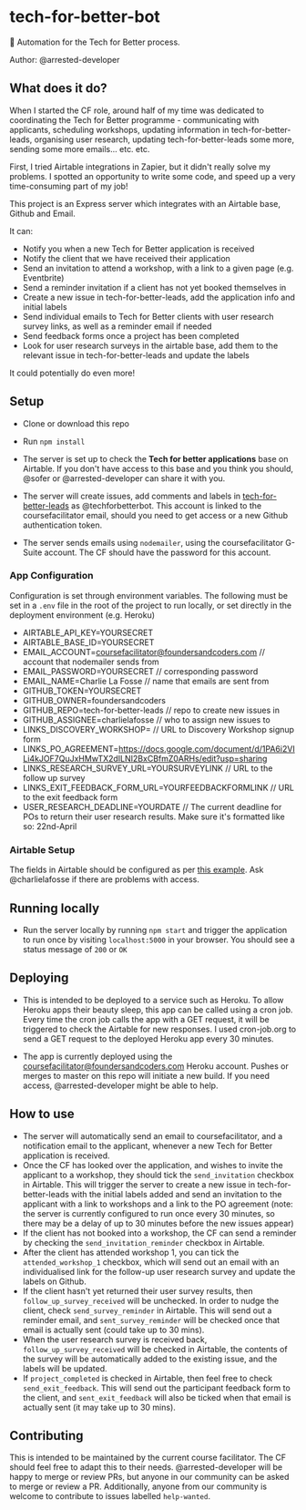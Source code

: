 # tech-for-better-bot

🤖 Automation for the Tech for Better process.

Author: @arrested-developer

## What does it do?

When I started the CF role, around half of my time was dedicated to coordinating the Tech for Better programme - communicating with applicants, scheduling workshops, updating information in tech-for-better-leads, organising user research, updating tech-for-better-leads some more, sending some more emails... etc. etc.

First, I tried Airtable integrations in Zapier, but it didn't really solve my problems. I spotted an opportunity to write some code, and speed up a very time-consuming part of my job!

This project is an Express server which integrates with an Airtable base, Github and Email.

It can:

- Notify you when a new Tech for Better application is received
- Notify the client that we have received their application
- Send an invitation to attend a workshop, with a link to a given page (e.g. Eventbrite)
- Send a reminder invitation if a client has not yet booked themselves in
- Create a new issue in tech-for-better-leads, add the application info and initial labels
- Send individual emails to Tech for Better clients with user research survey links, as well as a reminder email if needed
- Send feedback forms once a project has been completed
- Look for user research surveys in the airtable base, add them to the relevant issue in tech-for-better-leads and update the labels

It could potentially do even more!

## Setup

- Clone or download this repo

- Run `npm install`

- The server is set up to check the **Tech for better applications** base on Airtable. If you don't have access to this base and you think you should, @sofer or @arrested-developer can share it with you.

- The server will create issues, add comments and labels in [tech-for-better-leads](https://github.com/foundersandcoders/tech-for-better-leads) as @techforbetterbot. This account is linked to the coursefacilitator email, should you need to get access or a new Github authentication token.

- The server sends emails using `nodemailer`, using the coursefacilitator G-Suite account. The CF should have the password for this account.

### App Configuration

Configuration is set through environment variables. The following must be set in a `.env` file in the root of the project to run locally, or set directly in the deployment environment (e.g. Heroku)

- AIRTABLE_API_KEY=YOURSECRET
- AIRTABLE_BASE_ID=YOURSECRET
- EMAIL_ACCOUNT=coursefacilitator@foundersandcoders.com // account that nodemailer sends from
- EMAIL_PASSWORD=YOURSECRET // corresponding password
- EMAIL_NAME=Charlie La Fosse // name that emails are sent from
- GITHUB_TOKEN=YOURSECRET
- GITHUB_OWNER=foundersandcoders
- GITHUB_REPO=tech-for-better-leads // repo to create new issues in
- GITHUB_ASSIGNEE=charlielafosse // who to assign new issues to
- LINKS_DISCOVERY_WORKSHOP= // URL to Discovery Workshop signup form 
- LINKS_PO_AGREEMENT=https://docs.google.com/document/d/1PA6i2VILi4kJOF7QuJxHMwTX2dILNI2BxCBfmZ0ARHs/edit?usp=sharing
- LINKS_RESEARCH_SURVEY_URL=YOURSURVEYLINK // URL to the follow up survey
- LINKS_EXIT_FEEDBACK_FORM_URL=YOURFEEDBACKFORMLINK // URL to the exit feedback form
- USER_RESEARCH_DEADLINE=YOURDATE // The current deadline for POs to return their user research results. Make sure it's formatted like so: 22nd-April

### Airtable Setup

The fields in Airtable should be configured as per [this example](https://airtable.com/invite/l?inviteId=invjFabwJZfMFqaxf&inviteToken=79d712b468354a15d8bfc298eec154bf9bc9adc76fb59d8050617c5425563b35). Ask @charlielafosse if there are problems with access.

## Running locally

- Run the server locally by running `npm start` and trigger the application to run once by visiting `localhost:5000` in your browser. You should see a status message of `200` or `OK`

## Deploying

- This is intended to be deployed to a service such as Heroku. To allow Heroku apps their beauty sleep, this app can be called using a cron job. Every time the cron job calls the app with a GET request, it will be triggered to check the Airtable for new responses. I used cron-job.org to send a GET request to the deployed Heroku app every 30 minutes.

- The app is currently deployed using the coursefacilitator@foundersandcoders.com Heroku account. Pushes or merges to master on this repo will initiate a new build. If you need access, @arrested-developer might be able to help.

## How to use

- The server will automatically send an email to coursefacilitator, and a notification email to the applicant, whenever a new Tech for Better application is received.
- Once the CF has looked over the application, and wishes to invite the applicant to a workshop, they should tick the `send_invitation` checkbox in Airtable. This will trigger the server to create a new issue in tech-for-better-leads with the initial labels added and send an invitation to the applicant with a link to workshops and a link to the PO agreement (note: the server is currently configured to run once every 30 minutes, so there may be a delay of up to 30 minutes before the new issues appear)
- If the client has not booked into a workshop, the CF can send a reminder by checking the `send_invitation_reminder` checkbox in Airtable.
- After the client has attended workshop 1, you can tick the `attended_workshop_1` checkbox, which will send out an email with an individualised link for the follow-up user research survey and update the labels on Github.
- If the client hasn't yet returned their user survey results, then `follow_up_survey_received` will be unchecked. In order to nudge the client, check `send_survey_reminder` in Airtable. This will send out a reminder email, and `sent_survey_reminder` will be checked once that email is actually sent (could take up to 30 mins).
- When the user research survey is received back, `follow_up_survey_received` will be checked in Airtable, the contents of the survey will be automatically added to the existing issue, and the labels will be updated.
- If `project_completed` is checked in Airtable, then feel free to check `send_exit_feedback`. This will send out the participant feedback form to the client, and `sent_exit_feedback` will also be ticked when that email is actually sent (it may take up to 30 mins).

## Contributing

This is intended to be maintained by the current course facilitator. The CF should feel free to adapt this to their needs. @arrested-developer will be happy to merge or review PRs, but anyone in our community can be asked to merge or review a PR. Additionally, anyone from our community is welcome to contribute to issues labelled `help-wanted`.
